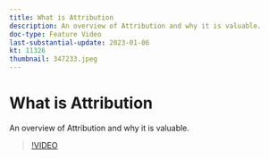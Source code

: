 ```yaml
---
title: What is Attribution
description: An overview of Attribution and why it is valuable.
doc-type: Feature Video
last-substantial-update: 2023-01-06
kt: 11326
thumbnail: 347233.jpeg
---
```


# What is Attribution

An overview of Attribution and why it is valuable.

>[!VIDEO](https://video.tv.adobe.com/v/347233/?quality=12&learn=on)
